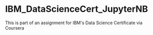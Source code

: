 # IBM_DataScienceCert_JupyterNB

This is part of an assignment for IBM's Data Science Certificate via Coursera
